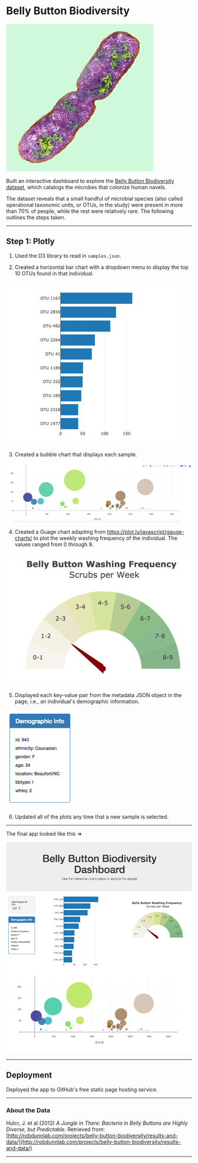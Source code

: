 # Belly Button Biodiversity

![Bacteria by filterforge.com](Images/bacteria.jpg)

Built an interactive dashboard to explore the [Belly Button Biodiversity dataset](http://robdunnlab.com/projects/belly-button-biodiversity/), which catalogs the microbes that colonize human navels.

The dataset reveals that a small handful of microbial species (also called operational taxonomic units, or OTUs, in the study) were present in more than 70% of people, while the rest were relatively rare. The following outlines the steps taken.

- - -
## Step 1: Plotly

1. Used the D3 library to read in `samples.json`.

2. Created a horizontal bar chart with a dropdown menu to display the top 10 OTUs found in that individual.

  ![bar Chart](Images/bar.png)

3. Created a bubble chart that displays each sample.

![Bubble Chart](Images/bubble_chart.png)

4. Created a Guage chart adapting from <https://plot.ly/javascript/gauge-charts/> to plot the weekly washing frequency of the individual. The values ranged from 0 through 9.

![Weekly Washing Frequency Gauge](Images/gauge.png)

5. Displayed each key-value pair from the metadata JSON object in the page, i.e., an individual's demographic information.

![hw](Images/demographic.png)

6. Updated all of the plots any time that a new sample is selected.

- - -

The final app looked like this =>

![hw](Images/web_page.png)

- - -
## Deployment

Deployed the app to GitHub's free static page hosting service.

- - -
### About the Data

Hulcr, J. et al.(2012) _A Jungle in There: Bacteria in Belly Buttons are Highly Diverse, but Predictable_. Retrieved from: [http://robdunnlab.com/projects/belly-button-biodiversity/results-and-data/](http://robdunnlab.com/projects/belly-button-biodiversity/results-and-data/)

- - -
